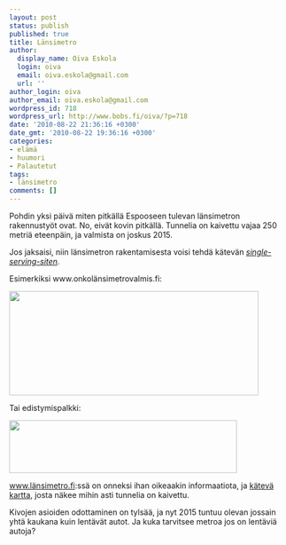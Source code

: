 ```yaml
---
layout: post
status: publish
published: true
title: Länsimetro
author:
  display_name: Oiva Eskola
  login: oiva
  email: oiva.eskola@gmail.com
  url: ''
author_login: oiva
author_email: oiva.eskola@gmail.com
wordpress_id: 718
wordpress_url: http://www.bobs.fi/oiva/?p=718
date: '2010-08-22 21:36:16 +0300'
date_gmt: '2010-08-22 19:36:16 +0300'
categories:
- elämä
- huumori
- Palautetut
tags:
- länsimetro
comments: []
---
```

<p>Pohdin yksi  päivä miten pitkällä Espooseen tulevan länsimetron rakennustyöt ovat.  No, eivät kovin pitkällä. Tunnelia on kaivettu vajaa 250 metriä  eteenpäin, ja valmista on joskus 2015.</p>
<p>Jos jaksaisi, niin länsimetron rakentamisesta voisi tehdä kätevän <em><a href="http://knowyourmeme.com/memes/single-serving-sites" target="_blank">single-serving-siten</a></em>.</p>
<p>Esimerkiksi www.onkolänsimetrovalmis.fi:</p>
<p><img class="alignnone size-full wp-image-719" title="onko_lansimetro_valmis" src="{{ site.baseurl }}/images/2010/09/onko_lansimetro_valmis.png" alt="" width="450" height="188" /></p>
<p>Tai edistymispalkki:</p>
<p><a href="{{ site.baseurl }}/images/2010/09/edistymispalkki.png"><img class="alignnone size-full wp-image-720" title="edistymispalkki" src="{{ site.baseurl }}/images/2010/09/edistymispalkki.png" alt="" width="411" height="95" /></a></p>
<p><a href="http://www.l%c3%a4nsimetro.fi/" target="_blank">www.länsimetro.fi</a>:ssä on onneksi ihan oikeaakin informaatiota, ja <a href="http://seuranta.lansimetro.fi/" target="_blank">kätevä kartta</a>, josta näkee mihin asti tunnelia on kaivettu.</p>
<p>Kivojen asioiden odottaminen on tylsää, ja nyt 2015 tuntuu olevan  jossain yhtä kaukana kuin lentävät autot. Ja kuka tarvitsee metroa jos  on lentäviä autoja?</p>
